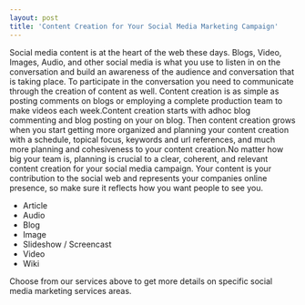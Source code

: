 ```yaml
---
layout: post
title: 'Content Creation for Your Social Media Marketing Campaign'
---
```

Social media content is at the heart of the web these days. Blogs, Video, Images, Audio, and other social media is what you use to listen in on the conversation and build an awareness of the audience and conversation that is taking place. To participate in the conversation you need to communicate through the creation of content as well. Content creation is as simple as posting comments on blogs or employing a complete production team to make videos each week.Content creation starts with adhoc blog commenting and blog posting on your on blog. Then content creation grows when you start getting more organized and planning your content creation with a schedule, topical focus, keywords and url references, and much more planning and cohesiveness to your content creation.No matter how big your team is, planning is crucial to a clear, coherent, and relevant content creation for your social media campaign. Your content is your contribution to the social web and represents your companies online presence, so make sure it reflects how you want people to see you.     <ul class="servicelist"><li>Article</li><li>Audio</li><li>Blog</li><li>Image</li><li>Slideshow / Screencast</li><li>Video</li><li>Wiki</li></ul>          Choose from our services above to get more details on specific social media marketing services areas.